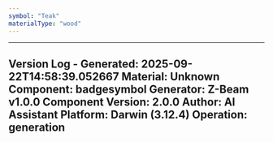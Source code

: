 ```yaml
---
symbol: "Teak"
materialType: "wood"
---
```


---
Version Log - Generated: 2025-09-22T14:58:39.052667
Material: Unknown
Component: badgesymbol
Generator: Z-Beam v1.0.0
Component Version: 2.0.0
Author: AI Assistant
Platform: Darwin (3.12.4)
Operation: generation
---